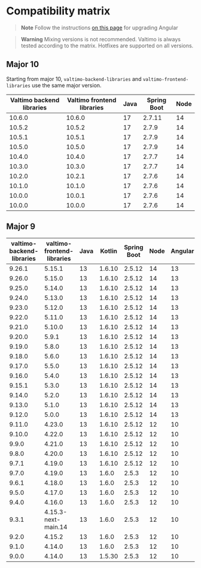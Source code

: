 # Compatibility matrix

> **Note**
> Follow the instructions [on this page](https://update.angular.io/) for upgrading Angular

> **Warning**
> Mixing versions is not recommended. Valtimo is always tested according to the matrix.
Hotfixes are supported on all versions.
 
## Major 10

Starting from major 10, `valtimo-backend-libraries` and `valtimo-frontend-libraries` use the same major version.

| Valtimo backend libraries | Valtimo frontend libraries | Java | Spring Boot | Node |
|---------------------------|----------------------------|------|-------------|------|
| 10.6.0                    | 10.6.0                     | 17   | 2.7.11      | 14   |
| 10.5.2                    | 10.5.2                     | 17   | 2.7.9       | 14   |
| 10.5.1                    | 10.5.1                     | 17   | 2.7.9       | 14   |
| 10.5.0                    | 10.5.0                     | 17   | 2.7.9       | 14   |
| 10.4.0                    | 10.4.0                     | 17   | 2.7.7       | 14   |
| 10.3.0                    | 10.3.0                     | 17   | 2.7.7       | 14   |
| 10.2.0                    | 10.2.1                     | 17   | 2.7.6       | 14   |
| 10.1.0                    | 10.1.0                     | 17   | 2.7.6       | 14   |
| 10.0.0                    | 10.0.1                     | 17   | 2.7.6       | 14   |
| 10.0.0                    | 10.0.0                     | 17   | 2.7.6       | 14   |

## Major 9

| valtimo-backend-libraries | valtimo-frontend-libraries | Java | Kotlin | Spring Boot | Node | Angular |
|---------------------------|----------------------------|------|--------|-------------|------|---------|
| 9.26.1                    | 5.15.1                     | 13   | 1.6.10 | 2.5.12      | 14   | 13      |
| 9.26.0                    | 5.15.0                     | 13   | 1.6.10 | 2.5.12      | 14   | 13      |
| 9.25.0                    | 5.14.0                     | 13   | 1.6.10 | 2.5.12      | 14   | 13      |
| 9.24.0                    | 5.13.0                     | 13   | 1.6.10 | 2.5.12      | 14   | 13      |
| 9.23.0                    | 5.12.0                     | 13   | 1.6.10 | 2.5.12      | 14   | 13      |
| 9.22.0                    | 5.11.0                     | 13   | 1.6.10 | 2.5.12      | 14   | 13      |
| 9.21.0                    | 5.10.0                     | 13   | 1.6.10 | 2.5.12      | 14   | 13      |
| 9.20.0                    | 5.9.1                      | 13   | 1.6.10 | 2.5.12      | 14   | 13      |
| 9.19.0                    | 5.8.0                      | 13   | 1.6.10 | 2.5.12      | 14   | 13      |
| 9.18.0                    | 5.6.0                      | 13   | 1.6.10 | 2.5.12      | 14   | 13      |
| 9.17.0                    | 5.5.0                      | 13   | 1.6.10 | 2.5.12      | 14   | 13      |
| 9.16.0                    | 5.4.0                      | 13   | 1.6.10 | 2.5.12      | 14   | 13      |
| 9.15.1                    | 5.3.0                      | 13   | 1.6.10 | 2.5.12      | 14   | 13      |
| 9.14.0                    | 5.2.0                      | 13   | 1.6.10 | 2.5.12      | 14   | 13      |
| 9.13.0                    | 5.1.0                      | 13   | 1.6.10 | 2.5.12      | 14   | 13      |
| 9.12.0                    | 5.0.0                      | 13   | 1.6.10 | 2.5.12      | 14   | 13      |
| 9.11.0                    | 4.23.0                     | 13   | 1.6.10 | 2.5.12      | 12   | 10      |
| 9.10.0                    | 4.22.0                     | 13   | 1.6.10 | 2.5.12      | 12   | 10      |
| 9.9.0                     | 4.21.0                     | 13   | 1.6.10 | 2.5.12      | 12   | 10      |
| 9.8.0                     | 4.20.0                     | 13   | 1.6.10 | 2.5.12      | 12   | 10      |
| 9.7.1                     | 4.19.0                     | 13   | 1.6.10 | 2.5.12      | 12   | 10      |
| 9.7.0                     | 4.19.0                     | 13   | 1.6.0  | 2.5.3       | 12   | 10      |
| 9.6.1                     | 4.18.0                     | 13   | 1.6.0  | 2.5.3       | 12   | 10      |
| 9.5.0                     | 4.17.0                     | 13   | 1.6.0  | 2.5.3       | 12   | 10      |
| 9.4.0                     | 4.16.0                     | 13   | 1.6.0  | 2.5.3       | 12   | 10      |
| 9.3.1                     | 4.15.3-next-main.14        | 13   | 1.6.0  | 2.5.3       | 12   | 10      |
| 9.2.0                     | 4.15.2                     | 13   | 1.6.0  | 2.5.3       | 12   | 10      |
| 9.1.0                     | 4.14.0                     | 13   | 1.6.0  | 2.5.3       | 12   | 10      |
| 9.0.0                     | 4.14.0                     | 13   | 1.5.30 | 2.5.3       | 12   | 10      |
